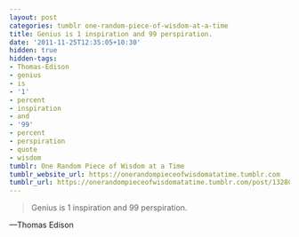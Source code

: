 ```yaml
---
layout: post
categories: tumblr one-random-piece-of-wisdom-at-a-time
title: Genius is 1 inspiration and 99 perspiration.
date: '2011-11-25T12:35:05+10:30'
hidden: true
hidden-tags:
- Thomas-Edison
- genius
- is
- '1'
- percent
- inspiration
- and
- '99'
- percent
- perspiration
- quote
- wisdom
tumblr: One Random Piece of Wisdom at a Time
tumblr_website_url: https://onerandompieceofwisdomatatime.tumblr.com
tumblr_url: https://onerandompieceofwisdomatatime.tumblr.com/post/13280420688/genius-is-1-inspiration-and-99-perspiration
---
```

> Genius is 1 inspiration and 99 perspiration.

—Thomas Edison
